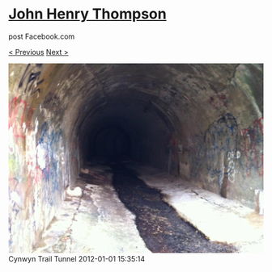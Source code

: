 # [John Henry Thompson](../README.md)
post Facebook.com

[< Previous](2012-01-01-3.md) [Next >](2012-01-01-5.md)

[![](../media/2012-01-01/Cynwyn-Trail-Tunnel-3.jpg)](../README.md)
Cynwyn Trail Tunnel
2012-01-01 15:35:14